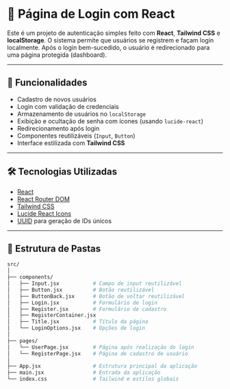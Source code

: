 # 📘 Página de Login com React

Este é um projeto de autenticação simples feito com **React**, **Tailwind CSS** e **localStorage**. O sistema permite que usuários se registrem e façam login localmente. Após o login bem-sucedido, o usuário é redirecionado para uma página protegida (dashboard).

---

## 🚀 Funcionalidades

- Cadastro de novos usuários
- Login com validação de credenciais
- Armazenamento de usuários no `localStorage`
- Exibição e ocultação de senha com ícones (usando `lucide-react`)
- Redirecionamento após login
- Componentes reutilizáveis (`Input`, `Button`)
- Interface estilizada com **Tailwind CSS**

---

## 🛠️ Tecnologias Utilizadas

- [React](https://reactjs.org/)
- [React Router DOM](https://reactrouter.com/)
- [Tailwind CSS](https://tailwindcss.com/)
- [Lucide React Icons](https://lucide.dev/)
- [UUID](https://www.npmjs.com/package/uuid) para geração de IDs únicos

---

## 📁 Estrutura de Pastas

```bash
src/
│
├── components/
│   ├── Input.jsx           # Campo de input reutilizável
│   ├── Button.jsx          # Botão reutilizável
│   ├── ButtonBack.jsx      # Botão de voltar reutilizável
│   ├── Login.jsx           # Formulário de login
│   ├── Register.jsx        # Formulário de cadastro
│   ├── RegisterContainer.jsx
│   ├── Title.jsx           # Título da página
│   └── LoginOptions.jsx    # Opções de login
│
├── pages/
│   └── UserPage.jsx        # Página após realização do login
│   └── RegisterPage.jsx    # Página de cadastro de usuário
│
├── App.jsx                 # Estrutura principal da aplicação
├── main.jsx                # Entrada da aplicação
└── index.css               # Tailwind e estilos globais
